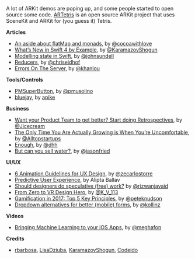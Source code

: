 A lot of ARKit demos are poping up, and some people started to open source some code. [ARTetris](https://github.com/exyte/ARTetris/) is an open source ARKit project that uses SceneKit and ARKit for (you guess it) Tetris.

**Articles**

* [An aside about flatMap and monads](http://www.cocoawithlove.com/blog/an-aside-about-flatmap-and-monads.html), by [@cocoawithlove](https://twitter.com/cocoawithlove)
* [What’s New in Swift 4 by Example](http://www.appcoda.com/swift4-changes/), by [@KaramazovShogun](https://twitter.com/KaramazovShogun)
* [Modelling state in Swift](https://www.swiftbysundell.com/posts/modelling-state-in-swift), by [@johnsundell](https://twitter.com/johnsundell)
* [Reducers](http://chris.eidhof.nl/post/reducers/), by [@chriseidhof](https://twitter.com/chriseidhof)
* [Errors On The Server](http://khanlou.com/2017/07/errors-on-the-server/), by [@khanlou](https://twitter.com/khanlou)


**Tools/Controls**

* [PMSuperButton](https://github.com/Codeido/PMSuperButton), by [@pmusolino](https://twitter.com/pmusolino)
* [bluejay](https://github.com/steamclock/bluejay), by [apike](https://twitter.com/apike)


**Business**

* [Want your Product Team to get better? Start doing Retrospectives](https://medium.muz.li/improve-your-product-team-with-this-retrospective-exercise-6a305384f94e), by [@Jicecream](https://twitter.com/Jicecream)
* [The Only Time You Are Actually Growing is When You’re Uncomfortable](https://medium.com/the-mission/the-only-time-you-are-actually-growing-is-when-youre-uncomfortable-33198a619ab0), by [@Alltopstartups](https://twitter.com/Alltopstartups)
* [Enough](https://m.signalvnoise.com/enough-1d48019c7335), by [@dhh](https://twitter.com/dhh)
* [But can you sell water?](https://m.signalvnoise.com/how-much-water-can-you-sell-e178a53007a2), by [@jasonfried](https://twitter.com/jasonfried)


**UI/UX**

* [6 Animation Guidelines for UX Design](https://blog.prototypr.io/6-animation-guidelines-for-ux-design-74c90eb5e47a), by [@zecarlostorre](https://twitter.com/zecarlostorre)
* [Predictive User Experience](http://www.uxmatters.com/mt/archives/2017/06/predictive-user-experience.php), by Alipta Ballav
* [Should designers do speculative (free) work?](https://uxdesign.cc/spec-work-sucks-it-must-die-70ad096bae13) by [@rizwanjavaid](https://twitter.com/rizwanjav)
* [From Zero to VR Design Hero](https://medium.com/@k_v_113/from-zero-to-vr-design-hero-4019ed647f6c), by [@K_V_113](https://twitter.com/K_V_113)
* [Gamification in 2017: Top 5 Key Principles](https://uxplanet.org/gamification-in-2017-top-5-key-principles-cef948254dad), by [@peteknudson](https://twitter.com/peteknudson)
* [Dropdown alternatives for better (mobile) forms](https://medium.com/@kollinz/dropdown-alternatives-for-better-mobile-forms-53e40d641b53), by [@kollinz](https://twitter.com/kollinz)

**Videos**

* [Bringing Machine Learning to your iOS Apps](https://news.realm.io/news/altconf-2017-meghan-kane-bringing-machine-learning-to-your-ios-apps/), by [@meghafon](https://twitter.com/meghafon)

**Credits**

*  [rbarbosa](https://github.com/rbarbosa), [LisaDziuba](https://github.com/lisadziuba), [KaramazovShogun](https://github.com/KaramazovShogun), [Codeido](https://github.com/Codeido)

